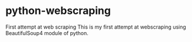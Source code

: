 # python-webscraping
First attempt at web scraping
This is my first attempt at webscraping using BeautifulSoup4 module of python.
